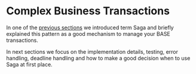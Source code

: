 # Complex Business Transactions

In one of the [previous sections](../../introduction/architecture-overview/architecture-overview.md) we introduced term
 Saga and briefly explained this pattern as a good mechanism to manage your BASE transactions.

In next sections we focus on the implementation details, testing, error handling,
 deadline handling and how to make a good decision when to use Saga at first place.
